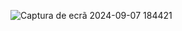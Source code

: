 ![Captura de ecrã 2024-09-07 184421](https://github.com/user-attachments/assets/0a0446ea-ddcd-40fb-956c-fa70519ae374)
